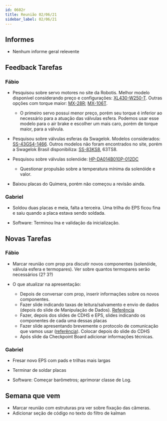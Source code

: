 ```yaml
---
id: 0602r
title: Reunião 02/06/21
sidebar_label: 02/06/21
---
```


## Informes
- Nenhum informe geral relevente

## Feedback Tarefas
### Fábio
- Pesquisou sobre servo motores no site da Robotis. Melhor modelo disponível considerando preço e configurações: [XL430-W250-T](http://en.robotis.com/shop_en/item.php?it_id=902-0135-000#sit_inf). Outras opções com torque maior: [MX-28R](http://en.robotis.com/shop_en/item.php?it_id=902-0064-000#sit_inf); [MX-106T](http://en.robotis.com/shop_en/item.php?it_id=902-0061-000).
    - O primeiro servo possui menor preço, porém seu torque é inferior ao necessário para a atuação das válvulas esfera. Podemos usar esse modelo para o air brake e escolher um mais caro, porém de torque maior, para a válvula.

- Pesquisou sobre válvulas esferas da Swagelok. Modelos considerados: [SS-43GS4-1466](https://products.swagelok.com/en/c/2-way-straight-pattern/p/SS-43GS4-1466?q=ball%20valve%201/2). Outros modelos não foram encontrados no site, porém a Swagelok Brasil disponibiliza: [SS-83KS8](https://products.swagelok.com/en/c/2-way-straight-pattern/p/SS-83KS8), 63TS8.

- Pesquisou sobre válvulas solenóide: [HP-DA014B010P-012DC](https://tameson.com/valves/solenoid-valve/2-way/brass/hp-da014b010p-012dc-solenoid-valve-2way-014inch-brass-0p0-75bar-ptfe.html)
    - Questionar propulsão sobre a temperatura mínima da solenóide e valor.

- Baixou placas do Quimera, porém não começou a revisão ainda.

### Gabriel
- Soldou duas placas e meia, falta a terceira. Uma trilha do EPS ficou fina e saiu quando a placa estava sendo soldada.

- Software: Terminou Ina e validação da inicialização.

## Novas Tarefas
### Fábio
- Marcar reunião com prop pra discutir novos componentes (solenóide, válvula esfera e termopares). Ver sobre quantos termopares serão necessários (2? 3?)

- O que atualizar na apresentação:
    - Depois de conversar com prop, inserir informações sobre os novos componentes.
    - Fazer slide indicando taxas de leitura/salvamento e envio de dados (depois do slide de Manipulação de Dados). [Referência](https://gabrielaleks.github.io/avionicsdocumentation/docs/reuniao/21/0503i)
    - Fazer, depois dos slides de CDHS e EPS, slides indicando os componentes de cada uma dessas placas
    - Fazer slide apresentando brevemente o protocolo de comunicação que vamos usar ([referência](https://gabrielaleks.github.io/avionicsdocumentation/docs/reuniao/21/0503i)). Colocar depois do slide do CDHS
    - Após slide da Checkpoint Board adicionar informações técnicas.

### Gabriel
- Fresar novo EPS com pads e trilhas mais largas

- Terminar de soldar placas

- Software: Começar barômetros; aprimorar classe de Log.

## Semana que vem
- Marcar reunião com estruturas pra ver sobre fixação das câmeras. 
- Adicionar seção de código no texto do filtro de kalman